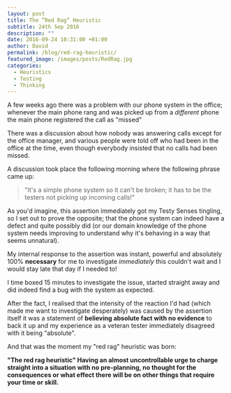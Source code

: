 ```yaml
---
layout: post
title: The ”Red Rag” Heuristic
subtitle: 24th Sep 2016
description: ""
date: 2016-09-24 10:31:00 +01:00
author: David
permalink: /blog/red-rag-heuristic/
featured_image: /images/posts/RedRag.jpg
categories:
  - Heuristics
  - Testing
  - Thinking
---
```

A few weeks ago there was a problem with our phone system in the office; whenever the main phone rang and was picked up from a _different_ phone the main phone registered the call as "missed"

There was a discussion about how nobody was answering calls except for the office manager, and various people were told off who had been in the office at the time, even though everybody insisted that no calls had been missed.

A discussion took place the following morning where the following phrase came up:

> "It's a simple phone system so it can't be broken; it has to be the testers not picking up incoming calls!"

As you'd imagine, this assertion immediately got my Testy Senses tingling, so I set out to prove the opposite; that the phone system can indeed have a defect and quite possibly did (or our domain knowledge of the phone system needs improving to understand why it's behaving in a way that seems unnatural).

My internal response to the assertion was instant, powerful and absolutely 100% **necessary** for me to investigate _immediately_  this couldn't wait and I would stay late that day if I needed to!

I time boxed 15 minutes to investigate the issue, started straight away and did indeed find a bug with the system as expected.

After the fact, I realised that the intensity of the reaction I'd had (which made me want to investigate desperately) was caused by the assertion itself  it was a statement of **believing absolute fact with no evidence** to back it up and my experience as a veteran tester immediately disagreed with it being "absolute".

And that was the moment my "red rag" heuristic was born:

**"The red rag heuristic"  Having an almost uncontrollable urge to charge straight into a situation with no pre-planning, no thought for the consequences or what effect there will be on other things that require your time or skill.**

